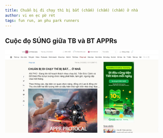 ```yaml
---
title: Chuẩn bị đi chạy thì bị bắt (chấm) (chấm) (chấm) ở nhà
author: vi en ẹc pờ rét
tags: fun run, an phu park runners
---
```


## Cuộc đọ **SÚNG** giữa TB và BT APPRs

<img src="../images/2023-02-21-appr-bt-tb-match.jpg" alt="an phu park runners long run 20230205">

